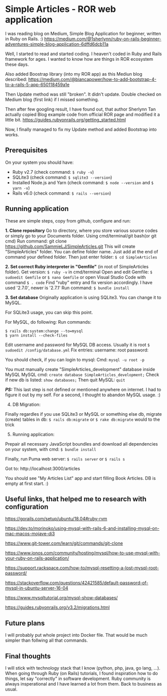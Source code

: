 # Simple Articles - ROR web application

I was reading blog on Medium, Simple Blog Application for beginner, written in Ruby on Rails. :)
https://medium.com/@1sherlynn/ruby-on-rails-beginner-adventures-simple-blog-application-6dffd6dcb11a

Well, I started to read and started coding. I heaven't coded in Ruby and Rails framework for ages. I wanted to know how are things in ROR ecosystem these days.

Also added Boostrap library (into my ROR app) as this Mediun blog described:
https://medium.com/@biancapower/how-to-add-bootstrap-4-to-a-rails-5-app-650118459a1e

Then Update method was still "broken". It didn't update. Double checked on Medium blog (first link) if I missed something.

Then after few googling result, I have found out, that author Sherlynn Tan actually copied Blog example code from official ROR page and modified it a little bit.
https://guides.rubyonrails.org/getting_started.html

Now, I finally managed to fix my Update method and added Bootstrap into works.

## Prerequisites

On your system you should have:
- Ruby v2.7 (check command: ```$ ruby -v```)
- SQLite3 (check command: ```$ sqlite3 --version```)
- Installed Node.js and Yarn (check command: ```$ node --version``` and ```$ yarn -v```)
- Rails v6.0 (check command: ```$ rails --version```)


## Running application

These are simple steps, copy from github, configure and run:

**1. Clone repository**
Go to directory, where you store various source codes or simply go to your Documents folder. Using cmd/terminal/git bash(or git cmd)
Run command: git clone https://github.com/SammieLJ/SimpleArticles.git
This will create "SimpleArticles" folder. You can define folder name. Just add at the end of command your defined folder.
Then just enter folder: ```$ cd SimpleArticles```

**2. Set correct Ruby interpreter in "Gemfile"** (in root of SimpleArticles folder).
Get version: ```$ ruby -v``` in cmd/terminal
Open and edit Gemfile: ```$ sudoedit Gemfile``` or ```$ nano Gemfile``` or open Visual Studio Code with command ```$ . code```
Find "ruby" entry and fix version accordingly. I have used '2.7.0', newer is '2.7.1'
Run command: ```$ bundle install```

**3. Set database**
Originally application is using SQLite3. You can change it to MySQL.

For SQLite3 usage, you can skip this point.

For MySQL, do following:
Run commands: 
```
$ rails db:system:change --to=mysql
$ yarn install --check-files
```

Edit username and password for MySQL DB access. Usually it is root
```$ sudoedit /config/database.yml```
Fix entries:
username: root
password: <your-defined-password>

You should check, if you can login to mysql:
Cmd: ```mysql -u root -p```

You must manually create "SimpleArticles_development" database inside MySQL
MySQL cmd: 
```create database SimpleArticles_development;```
Check if new db is listed: ```show databases;```
Then quit MySQL: ```quit```

***PS:*** This last step is not defined or mentioned anywhere on internet. I had to figure it out by my self. For a second, I thought to abandon MySQL usage. :)

4. DB Migration:

Finally regardles if you use SQLite3 or MySQL or something else db,
migrate (create) tables in db: ```$ rails db:migrate``` or ```$ rake db:migrate``` would to the trick

5. Running application:

Prepair all necessary JavaScript boundles and download all dependencies on your system,
with cmd: ```$ bundle install```

Finally, run Puma web server: ```$ rails server``` or ```$ rails s```

Got to: http://localhost:3000/articles

You should see "My Articles List" app and start filling Book Articles. DB is empty at first start. :)

## Useful links, that helped me to research with configuration

https://gorails.com/setup/ubuntu/18.04#ruby-rvm

https://dev.to/morinoko/using-mysql-with-rails-6-and-installing-mysql-on-mac-macos-mojave-di3

https://www.git-tower.com/learn/git/commands/git-clone

https://www.ionos.com/community/hosting/mysql/how-to-use-mysql-with-your-ruby-on-rails-application/

https://support.rackspace.com/how-to/mysql-resetting-a-lost-mysql-root-password/

https://stackoverflow.com/questions/42421585/default-password-of-mysql-in-ubuntu-server-16-04

https://www.mysqltutorial.org/mysql-show-databases/

https://guides.rubyonrails.org/v3.2/migrations.html

## Future plans

I will probably put whole project into Docker file. That would be much simpler than follwing all that commands.

## Final thoughts

I will stick with technology stack that I know (python, php, java, go lang, ...). When going through Ruby (on Rails) tutorials, I found inspiration how to do things, let say "correctly" in software development. Ruby community is always insperational and I have learned a lot from them. Back to business as usual.
